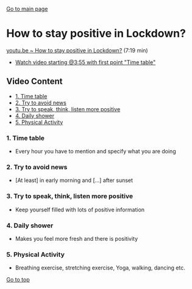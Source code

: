 [Go to main page](README.md)

<h1 id="top">How to stay positive in Lockdown?</h1>

[youtu.be ~ How to stay positive in Lockdown?](https://youtu.be/vGPzI2CgK6s) (7:19 min)
- [Watch video starting @3:55 with first point "Time table"](https://youtu.be/vGPzI2CgK6s?t=235)

## Video Content <!-- omit in toc -->

- [1. Time table](#1-time-table)
- [2. Try to avoid news](#2-try-to-avoid-news)
- [3. Try to speak, think, listen more positive](#3-try-to-speak-think-listen-more-positive)
- [4. Daily shower](#4-daily-shower)
- [5. Physical Activity](#5-physical-activity)

### 1. Time table

  - Every hour you have to mention and specify what you are doing

<!-- [Watch in video starting @3:55 min]() -->

### 2. Try to avoid news

  - [At least] in early morning and [...] after sunset

<!-- [Watch in video starting @5:03 min]() -->

### 3. Try to speak, think, listen more positive

  - Keep yourself filled with lots of positive information

<!-- [Watch in video starting @5:41 min]() -->

### 4. Daily shower

  - Makes you feel more fresh and there is positivity

<!-- [Watch in video starting @5:59 min]() -->

### 5. Physical Activity

  - Breathing exercise, stretching exercise, Yoga, walking, dancing etc.

<!-- [Watch in video starting @6:34 min]() -->

[Go to top](#top)